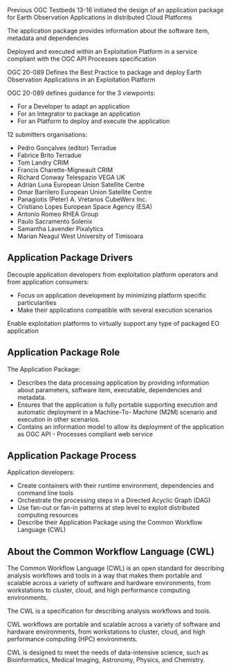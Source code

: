 
Previous OGC Testbeds 13-16 initiated the design of an application package for Earth Observation Applications in distributed Cloud Platforms 

The application package provides information about the software item, metadata and dependencies

Deployed and executed within an Exploitation Platform in a service compliant with the OGC API Processes specification

OGC 20-089 Defines the Best Practice to package and deploy Earth Observation Applications in an Exploitation Platform


OGC 20-089 defines guidance for the 3 viewpoints:
* For a Developer to adapt an application 
* For an Integrator to package an application 
* For an Platform to deploy and execute the application

12 submitters organisations:

* Pedro Gonçalves (editor)	Terradue
* Fabrice Brito	Terradue
* Tom Landry	CRIM
* Francis Charette-Migneault	CRIM
* Richard Conway	Telespazio VEGA UK
* Adrian Luna	European Union Satellite Centre
* Omar Barrilero	European Union Satellite Centre
* Panagiotis (Peter) A. Vretanos	CubeWerx Inc.
* Cristiano Lopes	European Space Agency (ESA)
* Antonio Romeo	RHEA Group
* Paulo Sacramento	Solenix
* Samantha Lavender	Pixalytics
* Marian Neagul	West University of Timisoara

## Application Package Drivers

Decouple application developers from exploitation platform operators and from application consumers:

* Focus on application development by minimizing platform specific particularities
* Make their applications compatible with several execution scenarios 

Enable exploitation platforms to virtually support any type of packaged EO application

## Application Package Role

The Application Package:

* Describes the data processing application by providing information about parameters, software item, executable, dependencies and metadata. 
* Ensures that the application is fully portable supporting execution and automatic deployment in a Machine-To- Machine (M2M) scenario and execution in other scenarios. 
* Contains an information model to allow its deployment of the application as OGC API - Processes compliant web service


## Application Package Process

Application developers:

* Create containers with their runtime environment, dependencies and command line tools
* Orchestrate the processing steps in a Directed Acyclic Graph (DAG)
* Use fan-out or fan-in patterns at step level to exploit distributed computing resources
* Describe their Application Package using the Common Workflow Language (CWL) 

## About the Common Workflow Language (CWL)

The Common Workflow Language (CWL) is an open standard for describing analysis workflows and tools in a way that makes them portable and scalable across a variety of software and hardware environments, from workstations to cluster, cloud, and high performance computing environments.

The CWL is a specification for describing analysis workflows and tools.

CWL workflows are portable and scalable across a variety of software and hardware environments, from workstations to cluster, cloud, and high performance computing (HPC) environments.

CWL is designed to meet the needs of data-intensive science, such as Bioinformatics, Medical Imaging, Astronomy, Physics, and Chemistry.

